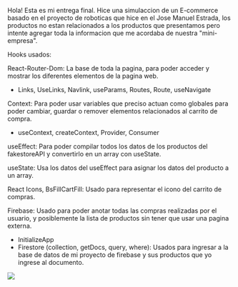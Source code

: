 Hola! Esta es mi entrega final.
Hice una simulaccion de un E-commerce basado en el proyecto de roboticas que hice en el Jose Manuel Estrada, los productos no estan relacionados a los productos que presentamos pero intente agregar toda la informacion que me acordaba de nuestra "mini-empresa".

Hooks usados:

React-Router-Dom: La base de toda la pagina, para poder acceder y mostrar los diferentes elementos de la pagina web.
- Links, UseLinks, Navlink, useParams, Routes, Route, useNavigate

Context: Para poder usar variables que preciso actuan como globales para poder cambiar, guardar o remover elementos relacionados al carrito de compra.
- useContext, createContext, Provider, Consumer 

useEffect: Para poder compilar todos los datos de los productos del fakestoreAPI y convertirlo en un array con useState.

useState: Usa los datos del useEffect para asignar los datos del producto a un array. 

React Icons, BsFillCartFill: Usado para representar el icono del carrito de compras.

Firebase: Usado para poder anotar todas las compras realizadas por el usuario, y posiblemente la lista de productos sin tener que usar una pagina externa.

- InitializeApp
- Firestore (collection, getDocs, query, where): Usados para ingresar a la base de datos de mi proyecto de firebase y sus productos que yo ingrese al documento.
 
 ![](https://github.com/galogk/EntregaFinal-Galogk/blob/master/opera_K0Yajku3rG.gif)
